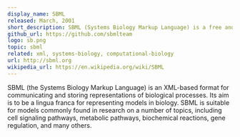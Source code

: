 ```yaml
---
display_name: SBML
released: March, 2001
short_description: SBML (Systems Biology Markup Language) is a free and open XML-based interchange format for computer models of biological processes.
github_url: https://github.com/sbmlteam
logo: sb.png
topic: sbml
related: xml, systems-biology, computational-biology
url: http://sbml.org
wikipedia_url: https://en.wikipedia.org/wiki/SBML
---
```

SBML (the Systems Biology Markup Language) is an XML-based format for communicating and storing representations of biological processes. Its aim is to be a lingua franca for representing models in biology. SBML is suitable for models commonly found in research on a number of topics, including cell signaling pathways, metabolic pathways, biochemical reactions, gene regulation, and many others.
